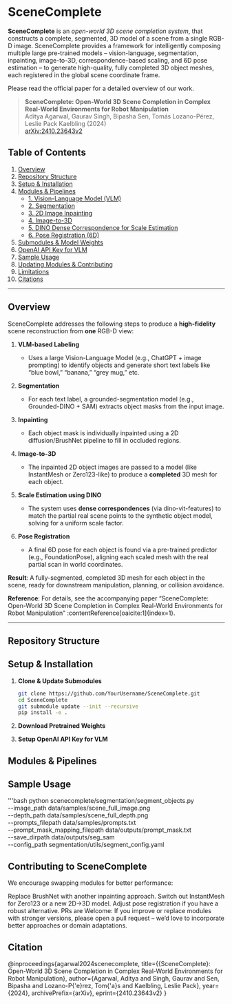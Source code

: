 # SceneComplete

**SceneComplete** is an *open-world 3D scene completion system*, that constructs a complete, segmented, 3D model of a scene from a single RGB-D image. SceneComplete provides a framework for intelligently composing multiple large pre-trained models – vision-language, segmentation, inpainting, image-to-3D, correspondence-based scaling, and 6D pose estimation – to generate high-quality, fully completed 3D object meshes, each registered in the global scene coordinate frame. 

Please read the official paper for a detailed overview of our work. 
> **SceneComplete: Open-World 3D Scene Completion in Complex Real-World Environments for Robot Manipulation**  
> Aditya Agarwal, Gaurav Singh, Bipasha Sen, Tomás Lozano-Pérez, Leslie Pack Kaelbling (2024)  
> [arXiv:2410.23643v2]()

## Table of Contents

1. [Overview](#overview)
2. [Repository Structure](#repository-structure)
3. [Setup & Installation](#setup--installation)
4. [Modules & Pipelines](#modules--pipelines)
   - [1. Vision-Language Model (VLM)](#1-vision-language-model-vlm)
   - [2. Segmentation](#2-segmentation)
   - [3. 2D Image Inpainting](#3-2d-image-inpainting)
   - [4. Image-to-3D](#4-image-to-3d)
   - [5. DINO Dense Correspondence for Scale Estimation](#5-dino-dense-correspondence-for-scale-estimation)
   - [6. Pose Registration (6D)](#6-pose-registration-6d)
5. [Submodules & Model Weights](#submodules--model-weights)
6. [OpenAI API Key for VLM](#openai-api-key-for-vlm)
7. [Sample Usage](#sample-usage)
8. [Updating Modules & Contributing](#updating-modules--contributing)
9. [Limitations](#limitations)
10. [Citations](#citations)

---

## Overview

SceneComplete addresses the following steps to produce a **high-fidelity** scene reconstruction from **one** RGB-D view:

1. **VLM-based Labeling**  
   - Uses a large Vision-Language Model (e.g., ChatGPT + image prompting) to identify objects and generate short text labels like “blue bowl,” “banana,” “grey mug,” etc.

2. **Segmentation**  
   - For each text label, a grounded-segmentation model (e.g., Grounded-DINO + SAM) extracts object masks from the input image.

3. **Inpainting**  
   - Each object mask is individually inpainted using a 2D diffusion/BrushNet pipeline to fill in occluded regions.

4. **Image-to-3D**  
   - The inpainted 2D object images are passed to a model (like InstantMesh or Zero123-like) to produce a **completed** 3D mesh for each object.

5. **Scale Estimation using DINO**  
   - The system uses **dense correspondences** (via dino-vit-features) to match the partial real scene points to the synthetic object model, solving for a uniform scale factor.

6. **Pose Registration**  
   - A final 6D pose for each object is found via a pre-trained predictor (e.g., FoundationPose), aligning each scaled mesh with the real partial scan in world coordinates.

**Result**: A fully-segmented, completed 3D mesh for each object in the scene, ready for downstream manipulation, planning, or collision avoidance.

**Reference**: For details, see the accompanying paper “SceneComplete: Open-World 3D Scene Completion in Complex Real-World Environments for Robot Manipulation”  :contentReference[oaicite:1]{index=1}.

---

## Repository Structure


## Setup & Installation

1. **Clone & Update Submodules**  
   ```bash
   git clone https://github.com/YourUsername/SceneComplete.git
   cd SceneComplete
   git submodule update --init --recursive
   pip install -e .

2. **Download Pretrained Weights**

3. **Setup OpenAI API Key for VLM**

## Modules & Pipelines


## Sample Usage
'''bash
python scenecomplete/segmentation/segment_objects.py \
    --image_path data/samples/scene_full_image.png \
    --depth_path data/samples/scene_full_depth.png \
    --prompts_filepath data/samples/prompts.txt \
    --prompt_mask_mapping_filepath data/outputs/prompt_mask.txt \
    --save_dirpath data/outputs/seg_sam \
    --config_path segmentation/utils/segment_config.yaml


## Contributing to SceneComplete
We encourage swapping modules for better performance:

Replace BrushNet with another inpainting approach.
Switch out InstantMesh for Zero123 or a new 2D→3D model.
Adjust pose registration if you have a robust alternative.
PRs are Welcome: If you improve or replace modules with stronger versions, please open a pull request – we’d love to incorporate better approaches or domain adaptations.


## Citation
@inproceedings{agarwal2024scenecomplete,
  title={{SceneComplete}: Open-World 3D Scene Completion in Complex Real-World Environments for Robot Manipulation},
  author={Agarwal, Aditya and Singh, Gaurav and Sen, Bipasha and Lozano-P{\'e}rez, Tom{\'a}s and Kaelbling, Leslie Pack},
  year={2024},
  archivePrefix={arXiv},
  eprint={2410.23643v2}
}
